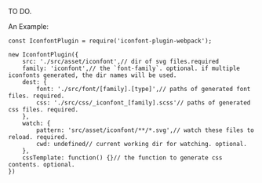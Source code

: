 TO DO.

An Example:

	const IconfontPlugin = require('iconfont-plugin-webpack');

	new IconfontPlugin({
		src: './src/asset/iconfont',// dir of svg files.required
		family: 'iconfont',// the `font-family`. optional. if multiple iconfonts generated, the dir names will be used.
		dest: {
			font: './src/font/[family].[type]',// paths of generated font files. required.
			css: './src/css/_iconfont_[family].scss'// paths of generated css files. required.
		},
		watch: {
			pattern: 'src/asset/iconfont/**/*.svg',// watch these files to reload. required.
			cwd: undefined// current working dir for watching. optional.
		},
		cssTemplate: function() {}// the function to generate css contents. optional.
	})